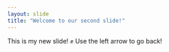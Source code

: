 ```yaml
---
layout: slide
title: "Welcome to our second slide!"
---
```

This is my new slide! ✊
Use the left arrow to go back!
